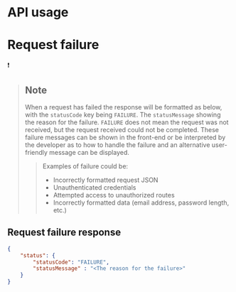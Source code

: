 # API usage

#  Request failure
:heavy_exclamation_mark:
> ## Note
> When a request has failed the response will be formatted as below, 
> with the `statusCode` key being `FAILURE`. The `statusMessage` 
> showing the reason for the failure. `FAILURE` does not mean the 
> request was not received, but the request received could not be
> completed. These failure messages can be shown in the front-end or
> be interpreted by the developer as to how to handle the failure and
> an alternative user-friendly message can be displayed.
>  
>> Examples of failure could be:
>> * Incorrectly formatted request JSON
>> * Unauthenticated credentials
>> * Attempted access to unauthorized routes
>> * Incorrectly formatted data (email address, password length, etc.)

## Request failure response
```json
{
    "status": {
        "statusCode": "FAILURE",
        "statusMessage" : "<The reason for the failure>"
    }
}
```



